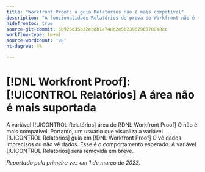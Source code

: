 ```yaml
---
title: "Workfront Proof: a guia Relatórios não é mais compatível"
description: "A funcionalidade Relatórios de prova do Workfront não é mais suportada. Portanto, um usuário que visualiza a guia Relatórios no Workfront Proof vê dados imprecisos ou não vê dados. Esse é o comportamento esperado. A guia Relatórios será removida em breve."
hidefromtoc: true
source-git-commit: 5b925d35b32ebdb1e74dd2e5b23962905788a8cc
workflow-type: tm+mt
source-wordcount: '98'
ht-degree: 4%

---
```



# [!DNL Workfront Proof]: [!UICONTROL Relatórios] A área não é mais suportada

A variável [!UICONTROL Relatórios] área de [!DNL Workfront Proof] O não é mais compatível. Portanto, um usuário que visualiza a variável [!UICONTROL Relatórios] guia em [!DNL Workfront Proof] O vê dados imprecisos ou não vê dados. Esse é o comportamento esperado. A variável [!UICONTROL Relatórios] será removida em breve.

_Reportado pela primeira vez em 1 de março de 2023._

